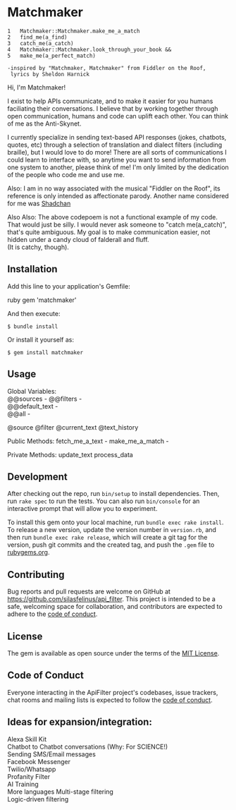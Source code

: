 # Matchmaker

    1   Matchmaker::Matchmaker.make_me_a_match  
    2   find_me(a_find)  
    3   catch_me(a_catch)  
    4   Matchmaker::Matchmaker.look_through_your_book && 
    5   make_me(a_perfect_match)  

    -inspired by "Matchmaker, Matchmaker" from Fiddler on the Roof, 
     lyrics by Sheldon Harnick

Hi, I'm Matchmaker! 

I exist to help APIs communicate, and to make it easier for you humans 
faciliating their conversations. I believe that by working together through 
open communication, humans and code can uplift each other. You can think of me 
as the Anti-Skynet.

I currently specialize in sending text-based API responses (jokes, chatbots, 
quotes, etc) through a selection of translation and dialect filters (including 
braille), but I would love to do more! There are all sorts of communications I
could learn to interface with, so anytime you want to send information from one
system to another, please think of me! I'm only limited by the dedication of the
people who code me and use me.

Also: I am in no way associated with the musical "Fiddler on the Roof", its 
reference is only intended as affectionate parody. Another name considered
for me was [Shadchan](https://en.wikipedia.org/wiki/Shidduch#Shadchan 
"Wikipedia entry for Shadchan")

Also Also: The above codepoem is not a functional example of my code. 
That would just be silly. I would never ask someone to "catch me(a_catch)", 
that's quite ambiguous. My goal is to make communication easier, not hidden 
under a candy cloud of falderall and fluff.  
(It is catchy, though).


## Installation

Add this line to your application's Gemfile:


ruby gem 'matchmaker' 


And then execute:

    $ bundle install

Or install it yourself as:

    $ gem install matchmaker

## Usage

Global Variables:  
@@sources - 
@@filters -   
@@default_text -  
@@all - 

@source 
@filter 
@current_text 
@text_history 
 
Public Methods: 
fetch_me_a_text - 
make_me_a_match -  

Private Methods: 
update_text
process_data


## Development

After checking out the repo, run `bin/setup` to install dependencies. Then, run `rake spec` to run the tests. You can also run `bin/console` for an interactive prompt that will allow you to experiment.

To install this gem onto your local machine, run `bundle exec rake install`. To release a new version, update the version number in `version.rb`, and then run `bundle exec rake release`, which will create a git tag for the version, push git commits and the created tag, and push the `.gem` file to [rubygems.org](https://rubygems.org).

## Contributing

Bug reports and pull requests are welcome on GitHub at https://github.com/silasfelinus/api_filter. This project is intended to be a safe, welcoming space for collaboration, and contributors are expected to adhere to the [code of conduct](https://github.com/silasfelinus/api_filter/blob/master/CODE_OF_CONDUCT.md).

## License

The gem is available as open source under the terms of the [MIT License](https://opensource.org/licenses/MIT).

## Code of Conduct

Everyone interacting in the ApiFilter project's codebases, issue trackers, chat rooms and mailing lists is expected to follow the [code of conduct](https://github.com/silasfelinus/api_filter/blob/master/CODE_OF_CONDUCT.md).


## Ideas for expansion/integration:

Alexa Skill Kit  
Chatbot to Chatbot conversations (Why: For SCIENCE!)  
Sending SMS/Email messages  
Facebook Messenger  
Twilio/Whatsapp  
Profanity Filter  
AI Training  
More languages
Multi-stage filtering  
Logic-driven filtering  



